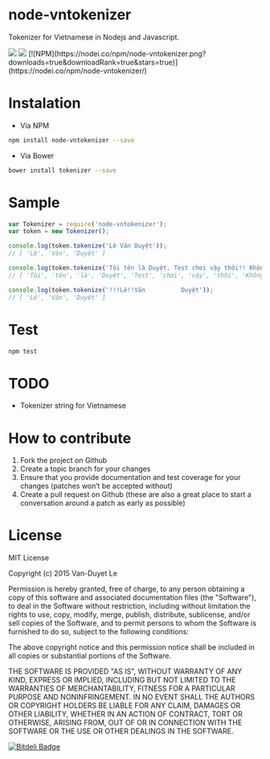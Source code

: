 # node-vntokenizer

Tokenizer for Vietnamese in Nodejs and Javascript.

<img src="https://img.shields.io/npm/v/node-vntokenizer.svg?style=flat-square" />
<img src="https://img.shields.io/npm/l/node-vntokenizer.svg?style=flat-square" />
[![NPM](https://nodei.co/npm/node-vntokenizer.png?downloads=true&downloadRank=true&stars=true)](https://nodei.co/npm/node-vntokenizer/)

# Instalation 

* Via NPM
```sh
npm install node-vntokenizer --save
```

* Via Bower 
```sh
bower install tokenizer --save
```

# Sample

```js
var Tokenizer = require('node-vntokenizer');
var token = new Tokenizer();

console.log(token.tokenize('Lê Văn Duyệt'));
// [ 'Lê', 'Văn', 'Duyệt' ]

console.log(token.tokenize('Tôi tên là Duyệt. Test chơi vậy thôi!! Không biết có đúng hay không nữa?'));
// [ 'Tôi', 'tên', 'là', 'Duyệt', 'Test', 'chơi', 'vậy', 'thôi', 'Không', 'biết', 'có', 'đúng', 'hay', 'không', 'nữa' ]

console.log(token.tokenize('!!!Lê!!Văn          Duyệt'));
// [ 'Lê', 'Văn', 'Duyệt' ]
```

# Test
```sh
npm test
```
# TODO

* Tokenizer string for Vietnamese 

# How to contribute
1. Fork the project on Github
2. Create a topic branch for your changes
3. Ensure that you provide documentation and test coverage for your changes (patches won’t be accepted without)
4. Create a pull request on Github (these are also a great place to start a conversation around a patch as early as possible)

# License
MIT License

Copyright (c) 2015 Van-Duyet Le

Permission is hereby granted, free of charge, to any person obtaining a copy of this software and associated documentation files (the "Software"), to deal in the Software without restriction, including without limitation the rights to use, copy, modify, merge, publish, distribute, sublicense, and/or sell copies of the Software, and to permit persons to whom the Software is furnished to do so, subject to the following conditions:

The above copyright notice and this permission notice shall be included in all copies or substantial portions of the Software.

THE SOFTWARE IS PROVIDED "AS IS", WITHOUT WARRANTY OF ANY KIND, EXPRESS OR IMPLIED, INCLUDING BUT NOT LIMITED TO THE WARRANTIES OF MERCHANTABILITY, FITNESS FOR A PARTICULAR PURPOSE AND NONINFRINGEMENT. IN NO EVENT SHALL THE AUTHORS OR COPYRIGHT HOLDERS BE LIABLE FOR ANY CLAIM, DAMAGES OR OTHER LIABILITY, WHETHER IN AN ACTION OF CONTRACT, TORT OR OTHERWISE, ARISING FROM, OUT OF OR IN CONNECTION WITH THE SOFTWARE OR THE USE OR OTHER DEALINGS IN THE SOFTWARE.


[![Bitdeli Badge](https://d2weczhvl823v0.cloudfront.net/duyetdev/node-vntokenizer/trend.png)](https://bitdeli.com/free "Bitdeli Badge")

